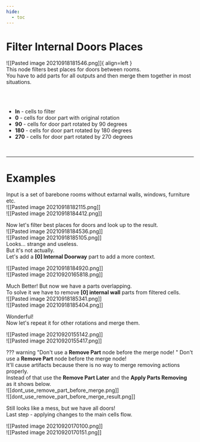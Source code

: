 ```yaml
---
hide:
  - toc
---
```


# **Filter Internal Doors Places**

![[Pasted image 20210918181546.png]]{ align=left }    
This node filters best places for doors between rooms.  
You have to add parts for all outputs and then merge them together in most situations.

<br /><br />

- **In** - cells to filter
- **0** - cells for door part with original rotation
- **90** - cells for door part rotated by 90 degrees
- **180** - cells for door part rotated by 180 degrees
- **270** - cells for door part rotated by 270 degrees

<br />

--------

# Examples
Input is a set of barebone rooms without extarnal walls, windows, furniture etc.  
![[Pasted image 20210918182115.png]]  
![[Pasted image 20210918184412.png]]  

Now let's filter best places for doors and look up to the result.    
![[Pasted image 20210918184536.png]]  
![[Pasted image 20210918185105.png]]  
Looks... strange and useless.  
But it's not actually.  
Let's add a **[0] Internal Doorway** part to add a more context.  

![[Pasted image 20210918184920.png]]  
![[Pasted image 20210920165818.png]]  

Much Better! But now we have a parts overlapping.  
To solve it we have to remove **[0] internal wall** parts from filtered cells.   
![[Pasted image 20210918185341.png]]  
![[Pasted image 20210918185404.png]]  

Wonderful!  
Now let's repeat it for other rotations and merge them.  

![[Pasted image 20210920155142.png]]  
![[Pasted image 20210920155417.png]]  

??? warning "Don't use a **Remove Part** node before the merge node! "
	Don't use a **Remove Part** node before the merge node!  
	It'll cause artifacts because there is no way to merge removing actions properly.  
	Instead of that use the **Remove Part Later** and the **Apply Parts Removing** as it shows below.  
	![[dont_use_remove_part_before_merge.png]]  
	![[dont_use_remove_part_before_merge_result.png]]  

Still looks like a mess, but we have all doors!  
Last step - applying changes to the main cells flow.  

![[Pasted image 20210920170100.png]]  
![[Pasted image 20210920170151.png]]  